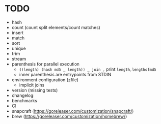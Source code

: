 # TODO
- hash
- count (count split elements/count matches)
- insert
- match
- sort
- unique
- trim
- stream
- parenthesis for parallel execution
  - `((length) (hash md5 _ length)) _ join ,` print `length,lengthofmd5`
  - inner parenthesis are entrypoints from STDIN
- environment configuration (zfile)
  - implicit joins
- version (missing tests)
- changelog
- benchmarks
- CI
- snapcraft (https://goreleaser.com/customization/snapcraft/)
- brew (https://goreleaser.com/customization/homebrew/)
